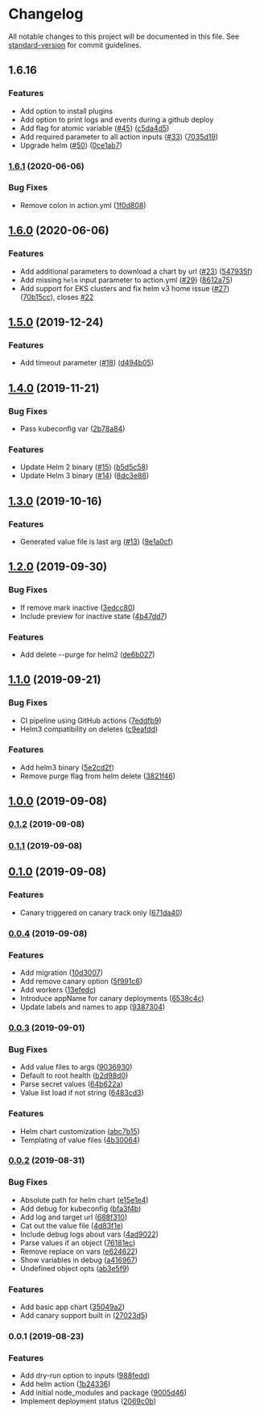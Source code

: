 # Changelog

All notable changes to this project will be documented in this file. See [standard-version](https://github.com/conventional-changelog/standard-version) for commit guidelines.


## 1.6.16



### Features
* Add option to install plugins
* Add option to print logs and events during a github deploy
* Add flag for atomic variable ([#45](https://github.com/deliverybot/helm/issues/45)) ([c5da4d5](https://github.com/deliverybot/helm/commit/c5da4d5cd0cba39b959459af1da0b5e3ed9b887f))
* Add required parameter to all action inputs ([#33](https://github.com/deliverybot/helm/issues/33)) ([7035d19](https://github.com/deliverybot/helm/commit/7035d19603bf6ead15e61b8feba0f0feec9d9861))
* Upgrade helm ([#50](https://github.com/deliverybot/helm/issues/50)) ([0ce1ab7](https://github.com/deliverybot/helm/commit/0ce1ab79060b30006b1800919d61332ed279d75f))

### [1.6.1](https://github.com/deliverybot/helm/compare/v1.6.0...v1.6.1) (2020-06-06)


### Bug Fixes

* Remove colon in action.yml ([1f0d808](https://github.com/deliverybot/helm/commit/1f0d808b77f835b1547c80cdd5080a217465cefe))

## [1.6.0](https://github.com/deliverybot/helm/compare/v1.5.0...v1.6.0) (2020-06-06)


### Features

* Add additional parameters to download a chart by url ([#23](https://github.com/deliverybot/helm/issues/23)) ([547935f](https://github.com/deliverybot/helm/commit/547935f280af50b2cb7f7fcfd08c29f367433395))
* Add missing `helm` input parameter to action.yml ([#29](https://github.com/deliverybot/helm/issues/29)) ([8612a75](https://github.com/deliverybot/helm/commit/8612a75699d4ca8ea60072bb3350f4d26095ad27))
* Add support for EKS clusters and fix helm v3 home issue ([#27](https://github.com/deliverybot/helm/issues/27)) ([70b15cc](https://github.com/deliverybot/helm/commit/70b15cc0dc343686882dfb9185ff67cef9d47723)), closes [#22](https://github.com/deliverybot/helm/issues/22)

## [1.5.0](https://github.com/deliverybot/helm/compare/v1.4.0...v1.5.0) (2019-12-24)


### Features

* Add timeout parameter ([#18](https://github.com/deliverybot/helm/issues/18)) ([d494b05](https://github.com/deliverybot/helm/commit/d494b05))

## [1.4.0](https://github.com/deliverybot/helm/compare/v1.3.0...v1.4.0) (2019-11-21)


### Bug Fixes

* Pass kubeconfig var ([2b78a84](https://github.com/deliverybot/helm/commit/2b78a84))


### Features

* Update Helm 2 binary ([#15](https://github.com/deliverybot/helm/issues/15)) ([b5d5c58](https://github.com/deliverybot/helm/commit/b5d5c58))
* Update Helm 3 binary ([#14](https://github.com/deliverybot/helm/issues/14)) ([8dc3e86](https://github.com/deliverybot/helm/commit/8dc3e86))

## [1.3.0](https://github.com/deliverybot/helm/compare/v1.2.0...v1.3.0) (2019-10-16)


### Features

* Generated value file is last arg ([#13](https://github.com/deliverybot/helm/issues/13)) ([9e1a0cf](https://github.com/deliverybot/helm/commit/9e1a0cf))

## [1.2.0](https://github.com/deliverybot/helm/compare/v1.1.0...v1.2.0) (2019-09-30)


### Bug Fixes

* If remove mark inactive ([3edcc80](https://github.com/deliverybot/helm/commit/3edcc80))
* Include preview for inactive state ([4b47dd7](https://github.com/deliverybot/helm/commit/4b47dd7))


### Features

* Add delete --purge for helm2 ([de6b027](https://github.com/deliverybot/helm/commit/de6b027))

## [1.1.0](https://github.com/deliverybot/helm/compare/v1.0.0...v1.1.0) (2019-09-21)


### Bug Fixes

* CI pipeline using GitHub actions ([7eddfb9](https://github.com/deliverybot/helm/commit/7eddfb9))
* Helm3 compatibility on deletes ([c9eafdd](https://github.com/deliverybot/helm/commit/c9eafdd))


### Features

* Add helm3 binary ([5e2cd2f](https://github.com/deliverybot/helm/commit/5e2cd2f))
* Remove purge flag from helm delete ([3821f46](https://github.com/deliverybot/helm/commit/3821f46))

## [1.0.0](https://github.com/deliverybot/helm/compare/v0.1.2...v1.0.0) (2019-09-08)

### [0.1.2](https://github.com/deliverybot/helm/compare/v0.1.1...v0.1.2) (2019-09-08)

### [0.1.1](https://github.com/deliverybot/helm/compare/v0.1.0...v0.1.1) (2019-09-08)

## [0.1.0](https://github.com/deliverybot/helm/compare/v0.0.4...v0.1.0) (2019-09-08)


### Features

* Canary triggered on canary track only ([671da40](https://github.com/deliverybot/helm/commit/671da40))

### [0.0.4](https://github.com/deliverybot/helm/compare/v0.0.3...v0.0.4) (2019-09-08)


### Features

* Add migration ([10d3007](https://github.com/deliverybot/helm/commit/10d3007))
* Add remove canary option ([5f991c6](https://github.com/deliverybot/helm/commit/5f991c6))
* Add workers ([13efedc](https://github.com/deliverybot/helm/commit/13efedc))
* Introduce appName for canary deployments ([6538c4c](https://github.com/deliverybot/helm/commit/6538c4c))
* Update labels and names to app ([9387304](https://github.com/deliverybot/helm/commit/9387304))

### [0.0.3](https://github.com/deliverybot/helm/compare/v0.0.2...v0.0.3) (2019-09-01)


### Bug Fixes

* Add value files to args ([9036930](https://github.com/deliverybot/helm/commit/9036930))
* Default to root health ([b2d98d0](https://github.com/deliverybot/helm/commit/b2d98d0))
* Parse secret values ([64b622a](https://github.com/deliverybot/helm/commit/64b622a))
* Value list load if not string ([6483cd3](https://github.com/deliverybot/helm/commit/6483cd3))


### Features

* Helm chart customization ([abc7b15](https://github.com/deliverybot/helm/commit/abc7b15))
* Templating of value files ([4b30064](https://github.com/deliverybot/helm/commit/4b30064))

### [0.0.2](https://github.com/deliverybot/helm/compare/v0.0.1...v0.0.2) (2019-08-31)


### Bug Fixes

* Absolute path for helm chart ([e15e1e4](https://github.com/deliverybot/helm/commit/e15e1e4))
* Add debug for kubeconfig ([bfa3f4b](https://github.com/deliverybot/helm/commit/bfa3f4b))
* Add log and target url ([688f310](https://github.com/deliverybot/helm/commit/688f310))
* Cat out the value file ([4d83f1e](https://github.com/deliverybot/helm/commit/4d83f1e))
* Include debug logs about vars ([4ad9022](https://github.com/deliverybot/helm/commit/4ad9022))
* Parse values if an object ([76181ec](https://github.com/deliverybot/helm/commit/76181ec))
* Remove replace on vars ([e624622](https://github.com/deliverybot/helm/commit/e624622))
* Show variables in debug ([a416967](https://github.com/deliverybot/helm/commit/a416967))
* Undefined object opts ([ab3e5f9](https://github.com/deliverybot/helm/commit/ab3e5f9))


### Features

* Add basic app chart ([35049a2](https://github.com/deliverybot/helm/commit/35049a2))
* Add canary support built in ([27023d5](https://github.com/deliverybot/helm/commit/27023d5))

### 0.0.1 (2019-08-23)


### Features

* Add dry-run option to inputs ([988fedd](https://github.com/deliverybot/helm/commit/988fedd))
* Add helm action ([1b24336](https://github.com/deliverybot/helm/commit/1b24336))
* Add initial node_modules and package ([9005d46](https://github.com/deliverybot/helm/commit/9005d46))
* Implement deployment status ([2069c0b](https://github.com/deliverybot/helm/commit/2069c0b))
